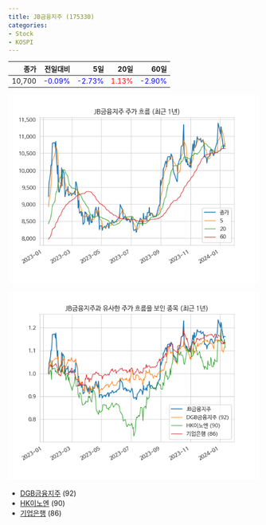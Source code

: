 ```yaml
---
title: JB금융지주 (175330)
categories:
- Stock
- KOSPI
---
```


|종가|전일대비|5일|20일|60일|
|---:|-------:|--:|---:|---:|
|10,700|<span style="color: blue">-0.09%</span>|<span style="color: blue">-2.73%</span>|<span style="color: red">1.13%</span>|<span style="color: blue">-2.90%</span>|


<!-- more -->

![175330](/assets/images/stock/175330.png)

![175330](/assets/images/stock/175330_sim.png)

- [DGB금융지주](/139130/) (92)
- [HK이노엔](/195940/) (90)
- [기업은행](//024110/) (86)